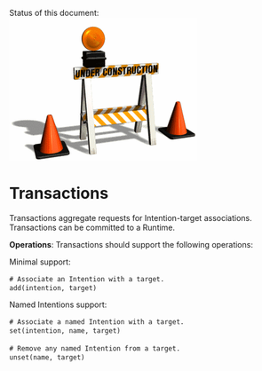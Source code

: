 Status of this document:
![](../_assets/under-construction-flashing-barracade-animation.gif)

# Transactions

Transactions aggregate requests for Intention-target associations. Transactions can be committed to a Runtime.

**Operations**: Transactions should support the following operations:

Minimal support:

    # Associate an Intention with a target.
    add(intention, target)

Named Intentions support:

    # Associate a named Intention with a target.
    set(intention, name, target)
    
    # Remove any named Intention from a target.
    unset(name, target)

